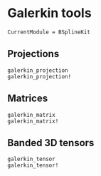 # Galerkin tools

```@meta
CurrentModule = BSplineKit
```

## Projections

```@docs
galerkin_projection
galerkin_projection!
```

## Matrices

```@docs
galerkin_matrix
galerkin_matrix!
```

## Banded 3D tensors

```@docs
galerkin_tensor
galerkin_tensor!
```
